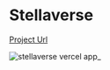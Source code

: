 # Stellaverse

<a href="https://stellaverse.vercel.app" target="_blank">Project Url</a>

![stellaverse vercel app_](https://github.com/PavitarSharma/stellaverse/assets/76960865/ffe4148e-61c6-48c6-a444-8574191f0cb6)
